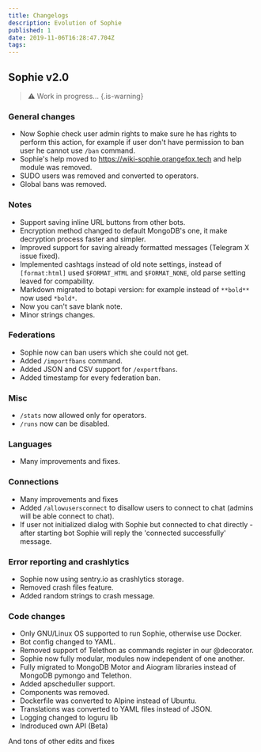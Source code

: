```yaml
---
title: Changelogs
description: Evolution of Sophie
published: 1
date: 2019-11-06T16:28:47.704Z
tags: 
---
```


## Sophie v2.0
> :warning: Work in progress...
{.is-warning}

### General changes
- Now Sophie check user admin rights to make sure he has rights to perform this action, for example if user don't have permission to ban user he cannot use `/ban` command.
- Sophie's help moved to https://wiki-sophie.orangefox.tech and help module was removed.
- SUDO users was removed and converted to operators.
- Global bans was removed.

### Notes
- Support saving inline URL buttons from other bots.
- Encryption method changed to default MongoDB's one, it make decryption process faster and simpler.
- Improved support for saving already formatted messages (Telegram X issue fixed).
- Implemented cashtags instead of old note settings, instead of `[format:html]` used `$FORMAT_HTML` and `$FORMAT_NONE`, old parse setting leaved for compability.
- Markdown migrated to botapi version: for example instead of `**bold**` now used `*bold*`.
- Now you can't save blank note.
- Minor strings changes.

### Federations
- Sophie now can ban users which she could not get.
- Added `/importfbans` command.
- Added JSON and CSV support for `/exportfbans`.
- Added timestamp for every federation ban.

### Misc
- `/stats` now allowed only for operators.
- `/runs` now can be disabled.

### Languages
- Many improvements and fixes.

### Connections
- Many improvements and fixes
- Added `/allowusersconnect` to disallow users to connect to chat (admins will be able connect to chat).
- If user not initialized dialog with Sophie but connected to chat directly - after starting bot Sophie will reply the 'connected successfully' message.

### Error reporting and crashlytics
- Sophie now using sentry.io as crashlytics storage.
- Removed crash files feature.
- Added random strings to crash message.

### Code changes
- Only GNU/Linux OS supported to run Sophie, otherwise use Docker.
- Bot config changed to YAML.
- Removed support of Telethon as commands register in our @decorator.
- Sophie now fully modular, modules now independent of one another.
- Fully migrated to MongoDB Motor and Aiogram libraries instead of MongoDB pymongo and Telethon.
- Added apscheduller support.
- Components was removed.
- Dockerfile was converted to Alpine instead of Ubuntu.
- Translations was converted to YAML files instead of JSON.
- Logging changed to loguru lib
- Indroduced own API (Beta)

And tons of other edits and fixes
